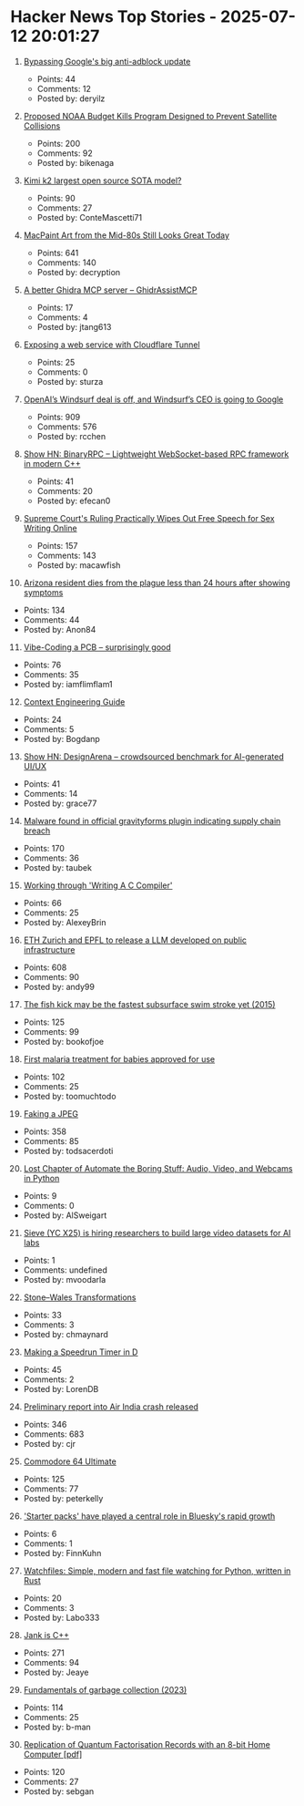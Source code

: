 # Hacker News Top Stories - 2025-07-12 20:01:27

1. [Bypassing Google's big anti-adblock update](https://0x44.xyz/blog/web-request-blocking/)
   - Points: 44
   - Comments: 12
   - Posted by: deryilz

2. [Proposed NOAA Budget Kills Program Designed to Prevent Satellite Collisions](https://skyandtelescope.org/astronomy-news/proposed-noaa-budget-kills-program-to-prevent-satellite-collisions/)
   - Points: 200
   - Comments: 92
   - Posted by: bikenaga

3. [Kimi k2 largest open source SOTA model?](https://github.com/MoonshotAI/Kimi-K2)
   - Points: 90
   - Comments: 27
   - Posted by: ConteMascetti71

4. [MacPaint Art from the Mid-80s Still Looks Great Today](https://blog.decryption.net.au/posts/macpaint.html)
   - Points: 641
   - Comments: 140
   - Posted by: decryption

5. [A better Ghidra MCP server – GhidrAssistMCP](https://github.com/jtang613/GhidrAssistMCP)
   - Points: 17
   - Comments: 4
   - Posted by: jtang613

6. [Exposing a web service with Cloudflare Tunnel](https://erisa.dev/exposing-a-web-service-with-cloudflare-tunnel/)
   - Points: 25
   - Comments: 0
   - Posted by: sturza

7. [OpenAI’s Windsurf deal is off, and Windsurf’s CEO is going to Google](https://www.theverge.com/openai/705999/google-windsurf-ceo-openai)
   - Points: 909
   - Comments: 576
   - Posted by: rcchen

8. [Show HN: BinaryRPC – Lightweight WebSocket-based RPC framework in modern C++](https://github.com/efecan0/binaryrpc-framework)
   - Points: 41
   - Comments: 20
   - Posted by: efecan0

9. [Supreme Court's Ruling Practically Wipes Out Free Speech for Sex Writing Online](https://ellsberg.substack.com/p/free-speech)
   - Points: 157
   - Comments: 143
   - Posted by: macawfish

10. [Arizona resident dies from the plague less than 24 hours after showing symptoms](https://www.independent.co.uk/news/health/arizona-plague-death-cases-b2787325.html)
   - Points: 134
   - Comments: 44
   - Posted by: Anon84

11. [Vibe-Coding a PCB – surprisingly good](https://atomic14.substack.com/p/vibe-coding-a-pcb-surprisingly-good)
   - Points: 76
   - Comments: 35
   - Posted by: iamflimflam1

12. [Context Engineering Guide](https://nlp.elvissaravia.com/p/context-engineering-guide)
   - Points: 24
   - Comments: 5
   - Posted by: Bogdanp

13. [Show HN: DesignArena – crowdsourced benchmark for AI-generated UI/UX](https://www.designarena.ai/)
   - Points: 41
   - Comments: 14
   - Posted by: grace77

14. [Malware found in official gravityforms plugin indicating supply chain breach](https://patchstack.com/articles/critical-malware-found-in-gravityforms-official-plugin-site/)
   - Points: 170
   - Comments: 36
   - Posted by: taubek

15. [Working through 'Writing A C Compiler'](https://jollygoodsw.wordpress.com/2025/03/13/working-through-writing-a-c-compiler/)
   - Points: 66
   - Comments: 25
   - Posted by: AlexeyBrin

16. [ETH Zurich and EPFL to release a LLM developed on public infrastructure](https://ethz.ch/en/news-and-events/eth-news/news/2025/07/a-language-model-built-for-the-public-good.html)
   - Points: 608
   - Comments: 90
   - Posted by: andy99

17. [The fish kick may be the fastest subsurface swim stroke yet (2015)](https://nautil.us/is-this-new-swim-stroke-the-fastest-yet-235511/)
   - Points: 125
   - Comments: 99
   - Posted by: bookofjoe

18. [First malaria treatment for babies approved for use](https://www.bbc.com/news/articles/c89e872jdjxo)
   - Points: 102
   - Comments: 25
   - Posted by: toomuchtodo

19. [Faking a JPEG](https://www.ty-penguin.org.uk/~auj/blog/2025/03/25/fake-jpeg/)
   - Points: 358
   - Comments: 85
   - Posted by: todsacerdoti

20. [Lost Chapter of Automate the Boring Stuff: Audio, Video, and Webcams in Python](https://inventwithpython.com/blog/lost-av-chapter.html)
   - Points: 9
   - Comments: 0
   - Posted by: AlSweigart

21. [Sieve (YC X25) is hiring researchers to build large video datasets for AI labs](https://sievedata.com/about/jobs)
   - Points: 1
   - Comments: undefined
   - Posted by: mvoodarla

22. [Stone–Wales Transformations](https://johncarlosbaez.wordpress.com/2025/07/12/stone-wales-transformation/)
   - Points: 33
   - Comments: 3
   - Posted by: chmaynard

23. [Making a Speedrun Timer in D](https://bradley.chatha.dev/blog/linux-speedrun-timer-dlang/post/)
   - Points: 45
   - Comments: 2
   - Posted by: LorenDB

24. [Preliminary report into Air India crash released](https://www.bbc.co.uk/news/live/cx20p2x9093t)
   - Points: 346
   - Comments: 683
   - Posted by: cjr

25. [Commodore 64 Ultimate](https://www.commodore.net)
   - Points: 125
   - Comments: 77
   - Posted by: peterkelly

26. ['Starter packs' have played a central role in Bluesky's rapid growth](https://www.tu-darmstadt.de/universitaet/aktuelles_meldungen/einzelansicht_512064.en.jsp)
   - Points: 6
   - Comments: 1
   - Posted by: FinnKuhn

27. [Watchfiles: Simple, modern and fast file watching for Python, written in Rust](https://github.com/samuelcolvin/watchfiles)
   - Points: 20
   - Comments: 3
   - Posted by: Labo333

28. [Jank is C++](https://jank-lang.org/blog/2025-07-11-jank-is-cpp/)
   - Points: 271
   - Comments: 94
   - Posted by: Jeaye

29. [Fundamentals of garbage collection (2023)](https://learn.microsoft.com/en-us/dotnet/standard/garbage-collection/fundamentals)
   - Points: 114
   - Comments: 25
   - Posted by: b-man

30. [Replication of Quantum Factorisation Records with an 8-bit Home Computer [pdf]](https://eprint.iacr.org/2025/1237.pdf)
   - Points: 120
   - Comments: 27
   - Posted by: sebgan

